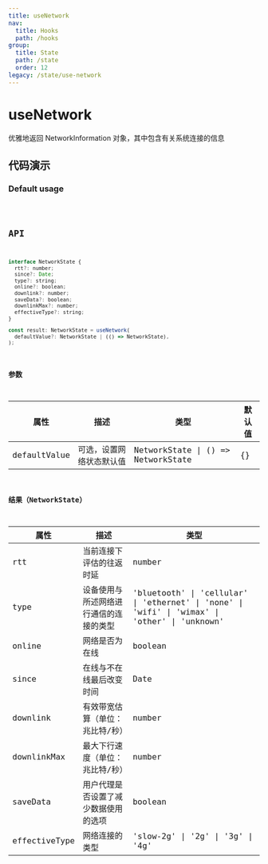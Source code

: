 ```yaml
---
title: useNetwork
nav:
  title: Hooks
  path: /hooks
group:
  title: State
  path: /state
  order: 12
legacy: /state/use-network
---
```


# useNetwork

优雅地返回 NetworkInformation 对象，其中包含有关系统连接的信息

## 代码演示

### Default usage

<code src="./demo/demo1.tsx" />

## API

```javascript
interface NetworkState {
  rtt?: number;
  since?: Date;
  type?: string;
  online?: boolean;
  downlink?: number;
  saveData?: boolean;
  downlinkMax?: number;
  effectiveType?: string;
}

const result: NetworkState = useNetwork(
  defaultValue?: NetworkState | (() => NetworkState),
);
```

### 参数

| 属性 | 描述                                         | 类型                 | 默认值 |
|----------|--------------------------------------|----------------------| --- |
| defaultValue | 可选，设置网络状态默认值  | NetworkState \| () => NetworkState | \{\} |


### 结果（NetworkState）

| 属性 | 描述                                         | 类型                 |
|----------|--------------------------------------|----------------------|
| rtt  | 当前连接下评估的往返时延 | number |
| type  | 设备使用与所述网络进行通信的连接的类型 | 'bluetooth' \| 'cellular' \| 'ethernet' \| 'none' \| 'wifi' \| 'wimax' \| 'other' \| 'unknown' |
| online  | 网络是否为在线 | boolean |
| since  | 在线与不在线最后改变时间 | Date |
| downlink  | 有效带宽估算（单位：兆比特/秒） | number |
| downlinkMax  | 最大下行速度（单位：兆比特/秒） | number |
| saveData  | 用户代理是否设置了减少数据使用的选项 | boolean  |
| effectiveType  | 网络连接的类型 | 'slow-2g' \| '2g' \| '3g' \| '4g'  |


